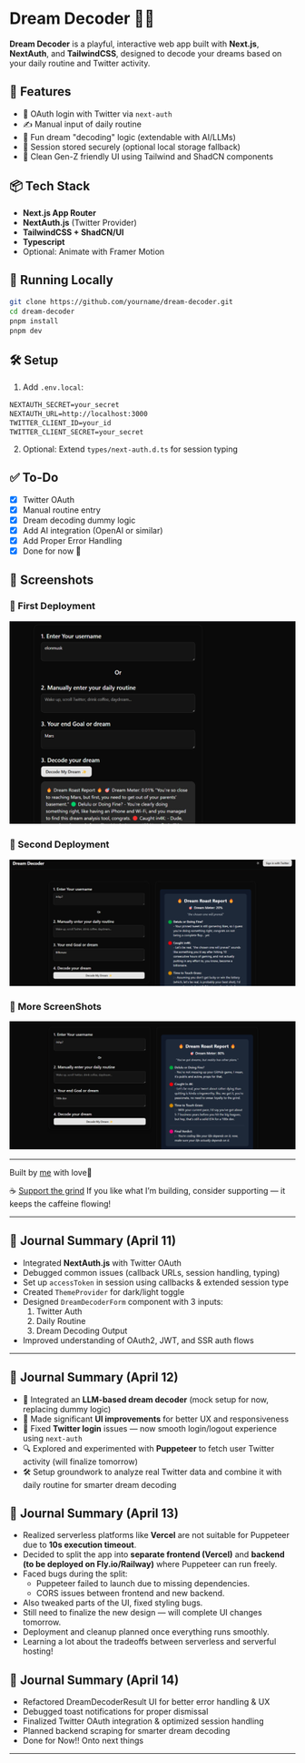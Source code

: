 # Dream Decoder 🧠✨

**Dream Decoder** is a playful, interactive web app built with **Next.js**, **NextAuth**, and **TailwindCSS**, designed to decode your dreams based on your daily routine and Twitter activity.

## 🌟 Features

- 🔐 OAuth login with Twitter via `next-auth`
- ✍️ Manual input of daily routine
- 🧠 Fun dream "decoding" logic (extendable with AI/LLMs)
- 🍪 Session stored securely (optional local storage fallback)
- 🎨 Clean Gen-Z friendly UI using Tailwind and ShadCN components

## 📦 Tech Stack

- **Next.js App Router**
- **NextAuth.js** (Twitter Provider)
- **TailwindCSS + ShadCN/UI**
- **Typescript**
- Optional: Animate with Framer Motion

## 🚀 Running Locally

```bash
git clone https://github.com/yourname/dream-decoder.git
cd dream-decoder
pnpm install
pnpm dev
```

## 🛠️ Setup

1. Add `.env.local`:

```env
NEXTAUTH_SECRET=your_secret
NEXTAUTH_URL=http://localhost:3000
TWITTER_CLIENT_ID=your_id
TWITTER_CLIENT_SECRET=your_secret
```

2. Optional: Extend `types/next-auth.d.ts` for session typing

## ✅ To-Do

- [x] Twitter OAuth
- [x] Manual routine entry
- [x] Dream decoding dummy logic
- [x] Add AI integration (OpenAI or similar)
- [x] Add Proper Error Handling
- [x] Done for now 🚀

## 📸 Screenshots

### 🔹 First Deployment

![First Deployment](./public/screenshots/dev1.png)

### 🔹 Second Deployment

![Second Deployment](./public/screenshots/dev2.png)

### 🔹 More ScreenShots

![itshp7](./public/screenshots/dev3.png)

---

Built by [me](https://twitter.com/itshp7) with love💜

☕ [Support the grind](https://www.buymeacoffee.com/itshp7)
If you like what I’m building, consider supporting — it keeps the caffeine flowing!

---

## 📓 Journal Summary (April 11)

- Integrated **NextAuth.js** with Twitter OAuth
- Debugged common issues (callback URLs, session handling, typing)
- Set up `accessToken` in session using callbacks & extended session type
- Created `ThemeProvider` for dark/light toggle
- Designed `DreamDecoderForm` component with 3 inputs:
  1. Twitter Auth
  2. Daily Routine
  3. Dream Decoding Output
- Improved understanding of OAuth2, JWT, and SSR auth flows

---

## 📓 Journal Summary (April 12)

- 🧠 Integrated an **LLM-based dream decoder** (mock setup for now, replacing dummy logic)
- 🎨 Made significant **UI improvements** for better UX and responsiveness
- 🔁 Fixed **Twitter login** issues — now smooth login/logout experience using `next-auth`
- 🔍 Explored and experimented with **Puppeteer** to fetch user Twitter activity (will finalize tomorrow)
- 🛠️ Setup groundwork to analyze real Twitter data and combine it with daily routine for smarter dream decoding

## 📓 Journal Summary (April 13)

- Realized serverless platforms like **Vercel** are not suitable for Puppeteer due to **10s execution timeout**.
- Decided to split the app into **separate frontend (Vercel)** and **backend (to be deployed on Fly.io/Railway)** where Puppeteer can run freely.
- Faced bugs during the split:
  - Puppeteer failed to launch due to missing dependencies.
  - CORS issues between frontend and new backend.
- Also tweaked parts of the UI, fixed styling bugs.
- Still need to finalize the new design — will complete UI changes tomorrow.
- Deployment and cleanup planned once everything runs smoothly.
- Learning a lot about the tradeoffs between serverless and serverful hosting!

## 📓 Journal Summary (April 14)

- Refactored DreamDecoderResult UI for better error handling & UX
- Debugged toast notifications for proper dismissal
- Finalized Twitter OAuth integration & optimized session handling
- Planned backend scraping for smarter dream decoding
- Done for Now!! Onto next things

---
